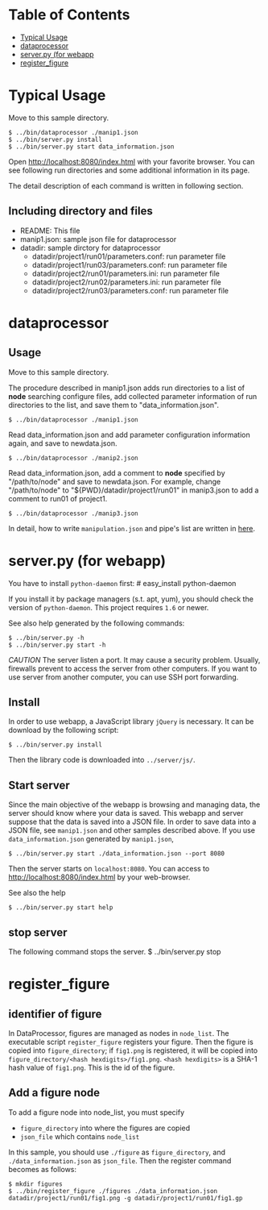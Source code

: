 Table of Contents
===============

- [Typical Usage](#typical-usage)
- [dataprocessor](#dataprocessor)
- [server.py (for webapp](#serverpy-for-webapp)
- [register_figure](#register_figure)


Typical Usage
================
Move to this sample directory.

    $ ../bin/dataprocessor ./manip1.json
    $ ../bin/server.py install
    $ ../bin/server.py start data_information.json

Open [http://localhost:8080/index.html](http://localhost:8080/index.html) with your favorite browser.
You can see following run directories and some additional information in its page.


The detail description of each command is written in following section.


Including directory and files
--------------

- README: This file
- manip1.json: sample json file for dataprocessor
- datadir: sample dirctory for dataprocessor
  - datadir/project1/run01/parameters.conf: run parameter file
  - datadir/project1/run03/parameters.conf: run parameter file
  - datadir/project2/run01/parameters.ini: run parameter file
  - datadir/project2/run02/parameters.ini: run parameter file
  - datadir/project2/run03/parameters.conf: run parameter file


dataprocessor
============

Usage
-----
Move to this sample directory.

The procedure described in manip1.json adds run directories to
a list of **node** searching configure files,
add collected parameter information of run directories to the list,
and save them to "data\_information.json".

    $ ../bin/dataprocessor ./manip1.json

Read data\_information.json and add parameter configuration information again,
and save to newdata.json.

    $ ../bin/dataprocessor ./manip2.json

Read data\_information.json, add a comment to **node**
specified by "/path/to/node" and save to newdata.json.
For example, change "/path/to/node" to "${PWD}/datadir/project1/run01"
in manip3.json to add a comment to run01 of project1.

    $ ../bin/dataprocessor ./manip3.json

In detail, how to write `manipulation.json` and pipe's list are written in [here](../doc/pipes.md).

server.py (for webapp)
==========

You have to install `python-daemon` first:
    # easy_install python-daemon

If you install it by package managers (s.t. apt, yum),
you should check the version of `python-daemon`.
This project requires `1.6` or newer.

See also help generated by the following commands:

    $ ../bin/server.py -h
    $ ../bin/server.py start -h

*CAUTION*
The server listen a port.
It may cause a security problem.
Usually, firewalls prevent to access the server from other computers.
If you want to use server from another computer,
you can use SSH port forwarding.

Install
-------

In order to use webapp, a JavaScript library `jQuery` is necessary.
It can be download by the following script:

    $ ../bin/server.py install

Then the library code is downloaded into `../server/js/`.

Start server
------------

Since the main objective of the webapp is browsing and managing data,
the server should know where your data is saved.
This webapp and server suppose that the data is saved into a JSON file.
In order to save data into a JSON file,
see `manip1.json` and other samples described above.
If you use `data_information.json` generated by `manip1.json`,

    $ ../bin/server.py start ./data_information.json --port 8080

Then the server starts on `localhost:8080`.
You can access to [http://localhost:8080/index.html](http://localhost:8080/index.html) by your web-browser.

See also the help

    $ ../bin/server.py start help

stop server
-----------

The following command stops the server.
   $ ../bin/server.py stop


register_figure
=================

identifier of figure
--------------------
In DataProcessor, figures are managed as nodes in `node_list`.
The executable script `register_figure` registers your figure.
Then the figure is copied into `figure_directory`;
if `fig1.png` is registered, it will be copied into
`figure_directory/<hash hexdigits>/fig1.png`.
`<hash hexdigits>` is a SHA-1 hash value of `fig1.png`.
This is the id of the figure.

Add a figure node
-----------------
To add a figure node into node_list,
you must specify

- `figure_directory` into where the figures are copied
- `json_file` which contains `node_list`

In this sample, you should use `./figure` as `figure_directory`,
and `./data_information.json` as `json_file`.
Then the register command becomes as follows:

    $ mkdir figures
    $ ../bin/register_figure ./figures ./data_information.json datadir/project1/run01/fig1.png -g datadir/project1/run01/fig1.gp

